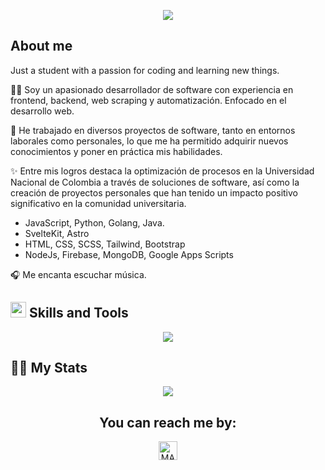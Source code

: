 <p align="center">
  <a href="https://github.com/DenverCoder1/readme-typing-svg"><img src="https://readme-typing-svg.herokuapp.com?color=BC70FF&size=25&center=true&vCenter=true&width=600&height=100&lines=Hi%2C%20im%20largo;"></a>
</p>

## About me

Just a student with a passion for coding and learning new things.

👩‍💻 Soy un apasionado desarrollador de software con experiencia en frontend, backend, web scraping y automatización. Enfocado en el desarrollo web. 

🌱 He trabajado en diversos proyectos de software, tanto en entornos laborales como personales, lo que me ha permitido adquirir nuevos conocimientos y poner en práctica mis habilidades.

✨ Entre mis logros destaca la optimización de procesos en la Universidad Nacional de Colombia a través de soluciones de software, así como la creación de proyectos personales que han tenido un impacto positivo significativo en la comunidad universitaria.

- JavaScript, Python, Golang, Java.
- SvelteKit, Astro
- HTML, CSS, SCSS, Tailwind, Bootstrap
- NodeJs, Firebase, MongoDB, Google Apps Scripts

🎧 Me encanta escuchar música.

## <img src="https://media2.giphy.com/media/QssGEmpkyEOhBCb7e1/giphy.gif?cid=ecf05e47a0n3gi1bfqntqmob8g9aid1oyj2wr3ds3mg700bl&rid=giphy.gif" width ="25"><b> Skills and Tools</b>

<p align="center">
  <a href="https://skillicons.dev">
    <img src="https://skillicons.dev/icons?i=js,py,go,java,svelte,astro,html,css,sass,bootstrap,tailwind,nodejs,firebase,mongodb,figma,latex,githubactions&theme=dark" />
  </a>
</p>

## 👩‍💻 My Stats

<p align="center">
   <img  align="center"  src="https://stats-seven-smoky.vercel.app/api/top-langs/?username=imlargo&layout=compact&theme=tokyonight&text_color=C384FF&langs_count=32">
 </p>

<h2 align="center">You can reach me by:</h2>
<p align="center">  
  <a href="https://www.linkedin.com/in/imlargo/" target="_blank">
    <img align="center" src="https://img.shields.io/badge/linkedin-%231DA1F2.svg?style=for-the-badge&logo=linkedin&logoColor=white" alt="MARV" height="30">
  </a>
</p>

<!---
imlargo/imlargo is a ✨ special ✨ repository because its `README.md` (this file) appears on your GitHub profile.
You can click the Preview link to take a look at your changes.
--->
